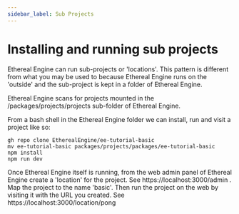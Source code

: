 ```yaml
---
sidebar_label: Sub Projects
---
```

# Installing and running sub projects

Ethereal Engine can run sub-projects or 'locations'. This pattern is different from what you may be used to because Ethereal Engine runs on the 'outside' and the sub-project is kept in a folder of Ethereal Engine.

Ethereal Engine scans for projects mounted in the /packages/projects/projects sub-folder of Ethereal Engine.

From a bash shell in the Ethereal Engine folder we can install, run and visit a project like so:

```
gh repo clone EtherealEngine/ee-tutorial-basic
mv ee-tutorial-basic packages/projects/packages/ee-tutorial-basic
npm install
npm run dev
```

Once Ethereal Engine itself is running, from the web admin panel of Ethereal Engine create a 'location' for the project. See https://localhost:3000/admin . Map the project to the name 'basic'. Then run the project on the web by visiting it with the URL you created. See https://localhost:3000/location/pong

